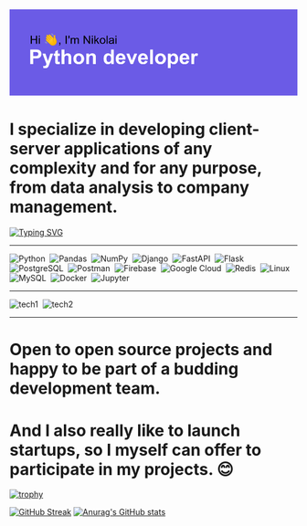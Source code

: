 <img src="header.png" alt="Header goes here, but something wrong...">

<h1>I specialize in developing client-server applications of any complexity and for any purpose, from data analysis to company management.</h1>

[![Typing SVG](https://readme-typing-svg.herokuapp.com?font=Space+Mono&size=40&duration=3000&color=51F70C&width=500&height=60&lines=Optimized+backend;Database+architecture;Highly+loaded+services;Big+data;Machine+learning;RESTFULL+applications;Modern+technologies)](https://git.io/typing-svg)

<hr>
<div>
  <img src="https://cdn.jsdelivr.net/gh/devicons/devicon/icons/python/python-original.svg"  title="Python" alt="Python" width="70" height="70"/>&nbsp;
  <img src="https://cdn.jsdelivr.net/gh/devicons/devicon/icons/pandas/pandas-original.svg"  title="Pandas" alt="Pandas" width="70" height="70"/>&nbsp;
  <img src="https://cdn.jsdelivr.net/gh/devicons/devicon/icons/numpy/numpy-original.svg"  title="NumPy" alt="NumPy" width="70" height="70"/>&nbsp;
  <img src="https://static.djangoproject.com/img/logos/django-logo-negative.png"  title="Django" alt="Django" width="70" height="70"/>&nbsp;
  <img src="https://cdn.jsdelivr.net/gh/devicons/devicon/icons/fastapi/fastapi-original.svg"  title="FastAPI" alt="FastAPI" width="70" height="70"/>&nbsp;
  <img src="https://cdn.jsdelivr.net/gh/devicons/devicon/icons/flask/flask-original-wordmark.svg"  title="Flask" alt="Flask" width="70" height="70"/>&nbsp;
  <img src="https://cdn.jsdelivr.net/gh/devicons/devicon/icons/postgresql/postgresql-original-wordmark.svg"  title="PostgreSQL" alt="PostgreSQL" width="70" height="70"/>&nbsp;
  <img src="https://simpleicons.org/icons/postman.svg" title="Postman" alt="Postman" width="70" height="70"/>&nbsp;
  <img src="https://cdn.jsdelivr.net/gh/devicons/devicon/icons/firebase/firebase-plain-wordmark.svg" title="Firebase" alt="Firebase" width="70" height="70"/>&nbsp;
  <img src="https://cdn.jsdelivr.net/gh/devicons/devicon/icons/googlecloud/googlecloud-original-wordmark.svg" title="Google Cloud" alt="Google Cloud" width="70" height="70"/>&nbsp;
  <img src="https://cdn.jsdelivr.net/gh/devicons/devicon/icons/redis/redis-original-wordmark.svg" title="Redis" alt="Redis" width="70" height="70"/>&nbsp;
  <img src="https://cdn.jsdelivr.net/gh/devicons/devicon/icons/linux/linux-original.svg" title="Linux" alt="Linux" width="70" height="70"/>&nbsp;
  <img src="https://cdn.jsdelivr.net/gh/devicons/devicon/icons/mysql/mysql-original-wordmark.svg" title="MySQL" alt="MySQL" width="70" height="70"/>&nbsp;
  <img src="https://cdn.jsdelivr.net/gh/devicons/devicon/icons/docker/docker-original-wordmark.svg" title="Docker" alt="Docker" width="70" height="70"/>&nbsp;
<img src="https://cdn.jsdelivr.net/gh/devicons/devicon/icons/jupyter/jupyter-original-wordmark.svg" title="Jupyter" alt="Jupyter" width="70" height="70"/>&nbsp;
</div>
<hr>

<p>
  <img src="https://readme-typing-svg.herokuapp.com?font=Space+Mono&size=40&duration=650&color=D33DF7&multiline=true&height=370&lines=Python;Pandas;NumPy;Django;FastAPI;Flask;PostgreSQL" style="fill: #5652c4;" title="tech1" alt="tech1" width="400" height="370"/>&nbsp;
  <img src="https://readme-typing-svg.herokuapp.com?font=Space+Mono&size=40&duration=580&color=0CF7E1&multiline=true&height=370&lines=Postman;Google+Cloud;Firebase;Redis;Linux;MySQL;Docker;Jupyter" style="fill: #5652c4;"  title="tech2" alt="tech2" width="400" height="370"/>&nbsp;
</p>

<hr>
<h1>Open to open source projects and happy to be part of a budding development team.</h1>
<h1>And I also really like to launch startups, so I myself can offer to participate in my projects. 😊</h1>

[![trophy](https://github-profile-trophy.vercel.app/?username=NyxDeveloper&theme=onedark)](https://github.com/ryo-ma/github-profile-trophy)

[![GitHub Streak](https://github-readme-streak-stats.herokuapp.com?user=NyxDeveloper&theme=dark&date_format=j%20M%5B%20Y%5D)](https://git.io/streak-stats)
[![Anurag's GitHub stats](https://github-readme-stats.vercel.app/api?username=NyxDeveloper)](https://github.com/anuraghazra/github-readme-stats)


